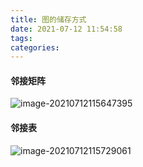 ```yaml
---
title: 图的储存方式
date: 2021-07-12 11:54:58
tags:
categories:
---
```


#### 邻接矩阵

![image-20210712115647395](https://gitee.com/simple_one1/pic/raw/master/image-20210712115647395.png)

 #### 邻接表

![image-20210712115729061](https://gitee.com/simple_one1/pic/raw/master/image-20210712115729061.png)